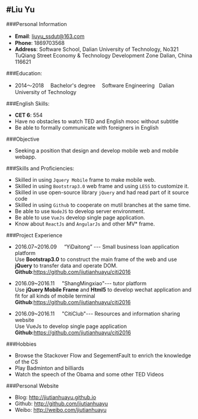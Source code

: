 #Liu Yu
---

###Personal Information
- **Email**: liuyu_ssdut@163.com　　　　　  
- **Phone**: 1869703568  
- **Address**: Software School, Dalian University of Technology,
No321 TuQiang Street
Economy & Technology Development Zone Dalian, China 116621

###Education:
- 2014～2018 　Bachelor's degree 　Software Engineering   Dalian University of Technology 

###English Skills:
- **CET 6**: 554   
- Have no obstacles to watch TED and English mooc without subtitle  
- Be able to formally communicate with foreigners in English

###Objective
- Seeking a position that design and develop mobile web and mobile webapp.###Skills and Proficiencies:
- Skilled in using `Jquery Mobile` frame to make mobile web.
- Skilled in using `Bootstrap3.0` web frame and using `LESS` to customize it.
- Skilled in use open-source library `jQuery` and had read part of it source code  - Skilled in using `Github` to cooperate on mutil branches at the same time.   
- Be able to use `NodeJS` to develop server environment.
- Be able to use `VueJs` develop single page application.
- Know about `ReactJs` and `AngularJs` and other MV* frame.	

###Project Experience	
- 2016.07~2016.09     “YiDaitong” --- Small business loan application platform  
  Use **Bootstrap3.0** to construct the main frame of the web and use **jQuery** to  transfer data and operate DOM.  
  **Github**:<https://github.com/jiutianhuayu/citi2016>
  
- 2016.09~2016.11     "ShangMingxiao"--- tutor platform  
  Use **jQuery Mobile Frame** and **Html5** to develop wechat application and fit for all kinds of mobile terminal  
  **Github**:<https://github.com/jiutianhuayu/citi2016>
  
- 2016.09~2016.11     "CitiClub"--- Resources and information sharing website  
  Use VueJs to develop single page application  
  **Github:**<https://github.com/jiutianhuayu/citi2016>
  
  
###Hobbies	  
- Browse the Stackover Flow and SegementFault to enrich the knowledge of the CS
- Play Badminton and billiards- Watch the speech of the Obama and some other TED Videos

###Personal Website
- Blog: <http://jiutianhuayu.github.io>  
- Github: <http://github.com/jiutianhuayu>  
- Weibo: <http://weibo.com/jiutianhuayu>




